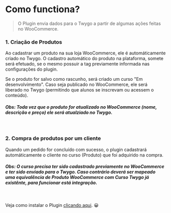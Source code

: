 # Como functiona?

> O Plugin envia dados para o Twygo a partir de algumas ações feitas no WooCommerce.

### 1. Criação de Produtos

Ao cadastrar um produto na sua loja WooCommerce, ele é automáticamente criado no Twygo.
O cadastro automático do produto na plataforma, somete será efetuado, se o mesmo possuir a tag previamente informada nas configurações do plugin.

Se o produto for salvo como rascunho, será criado um curso "Em desenvolvimento". Caso seja publicado no WooCommerce, ele será liberado no Twygo (permitindo que alunos se inscrevam ou acessem o conteúdo).

##### Obs: Toda vez que o produto for atualizado no WooCommerce (nome, descrição e preço) ele será atualziado no Twygo.

<br/>

### 2. Compra de produtos por um cliente

Quando um pedido for concluído com sucesso, o plugin cadastrará automáticamente o cliente no curso (Produto) que foi adquirido na compra.

##### Obs: O curso precisa ter sido cadastrado previamente no WooCommerce e ter sido enviado para o Twygo. Caso contrário deverá ser mapeado uma equivalência de Produto WooCommerce com Curso Twygo já existênte, para funcionar está integração.

<br/>

Veja como instalar o Plugin [clicando aqui](/pages/primeiros_passos/instalacao). 😀
